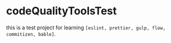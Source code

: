 # codeQualityToolsTest
 this is a test project for learning `[eslint, prettier, gulp, flow, commitizen, bable]`.